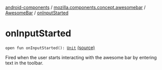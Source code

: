 [android-components](../../index.md) / [mozilla.components.concept.awesomebar](../index.md) / [AwesomeBar](index.md) / [onInputStarted](./on-input-started.md)

# onInputStarted

`open fun onInputStarted(): `[`Unit`](https://kotlinlang.org/api/latest/jvm/stdlib/kotlin/-unit/index.html) [(source)](https://github.com/mozilla-mobile/android-components/blob/master/components/concept/awesomebar/src/main/java/mozilla/components/concept/awesomebar/AwesomeBar.kt#L45)

Fired when the user starts interacting with the awesome bar by entering text in the toolbar.

